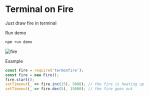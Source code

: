 Terminal on Fire
===========================
Just draw fire in terminal



Run demo
```sh
npm run demo
```

![fire](https://raw.githubusercontent.com/YaroslavGaponov/termonfire/master/example/fire.gif "terminfire")


Example
```javascript
const Fire = require('termonfire');
const fire = new Fire();
fire.start();
setTimeout(_ => fire.inc(15), 5000); // the fire is heating up
setTimeout(_ => fire.dec(5), 15000); // the fire goes out
```